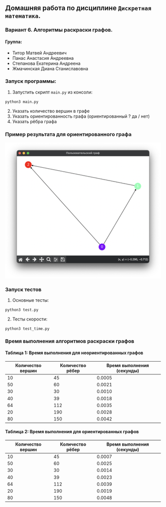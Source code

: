 ## Домашняя работа по дисциплине `Дискретная математика`.

### Вариант 6. Алгоритмы раскраски графов.

#### Группа:

- Титор Матвей Андреевич
- Панас Анастасия Андреевна
- Степанова Екатерина Андреена
- Жмачинская Диана Станиславовна

### Запуск программы:

1) Запустить скрипт `main.py` из консоли:

```shell
python3 main.py
```
2) Указать количество вершин в графе
3) Указать ориентированность графа (ориентированный ? да / нет)
4) Указать рёбра графа

### Пример результата для ориентированного графа

<img src="img/result.png">

### Запуск тестов
1) Основные тесты: 
```shell
python3 test.py
```
2) Тесты скорости:
```shell
python3 test_time.py
```

### Время выполнения алгоритмов раскраски графов

#### Таблица 1: Время выполнения для неориентированных графов

| Количество вершин | Количество рёбер | Время выполнения (секунды) |
|-------------------|------------------|----------------------------|
| 10                | 45               | 0.0005                     |
| 50                | 60               | 0.0021                     |
| 30                | 30               | 0.0010                     |
| 40                | 39               | 0.0018                     |
| 64                | 112              | 0.0035                     |
| 20                | 190              | 0.0028                     |
| 80                | 150              | 0.0042                     |

#### Таблица 2: Время выполнения для ориентированных графов

| Количество вершин | Количество рёбер | Время выполнения (секунды) |
|-------------------|------------------|----------------------------|
| 10                | 45               | 0.0007                     |
| 50                | 60               | 0.0025                     |
| 30                | 30               | 0.0014                     |
| 40                | 39               | 0.0023                     |
| 64                | 112              | 0.0039                     |
| 20                | 190              | 0.0019                     |
| 80                | 150              | 0.0048                     |


